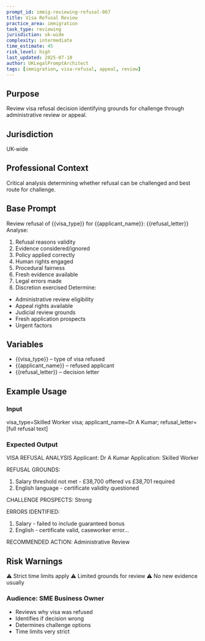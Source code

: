 ```yaml
---
prompt_id: immig-reviewing-refusal-067
title: Visa Refusal Review
practice_area: immigration
task_type: reviewing
jurisdiction: uk-wide
complexity: intermediate
time_estimate: 45
risk_level: high
last_updated: 2025-07-10
author: UKLegalPromptArchitect
tags: [immigration, visa-refusal, appeal, review]
---
```


## Purpose
Review visa refusal decision identifying grounds for challenge through administrative review or appeal.

## Jurisdiction
UK-wide

## Professional Context
Critical analysis determining whether refusal can be challenged and best route for challenge.

## Base Prompt
Review refusal of \{\{visa_type\}\} for \{\{applicant_name\}\}:
\{\{refusal_letter\}\}
Analyse:
1. Refusal reasons validity
2. Evidence considered/ignored
3. Policy applied correctly
4. Human rights engaged
5. Procedural fairness
6. Fresh evidence available
7. Legal errors made
8. Discretion exercised
Determine:
- Administrative review eligibility
- Appeal rights available
- Judicial review grounds
- Fresh application prospects
- Urgent factors

## Variables
- \{\{visa_type\}\} – type of visa refused
- \{\{applicant_name\}\} – refused applicant
- \{\{refusal_letter\}\} – decision letter

## Example Usage
### Input
visa_type=Skilled Worker visa; applicant_name=Dr A Kumar; refusal_letter=[full refusal text]

### Expected Output
VISA REFUSAL ANALYSIS
Applicant: Dr A Kumar
Application: Skilled Worker

REFUSAL GROUNDS:
1. Salary threshold not met - £38,700 offered vs £38,701 required
2. English language - certificate validity questioned

CHALLENGE PROSPECTS: Strong

ERRORS IDENTIFIED:
1. Salary - failed to include guaranteed bonus
2. English - certificate valid, caseworker error...

RECOMMENDED ACTION: Administrative Review

## Risk Warnings
⚠️ Strict time limits apply
⚠️ Limited grounds for review
⚠️ No new evidence usually

### Audience: SME Business Owner
- Reviews why visa was refused
- Identifies if decision wrong
- Determines challenge options
- Time limits very strict
